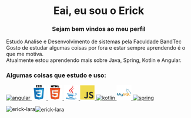 <h1 align="center">Eai, eu sou o Erick</h1>
<h3 align="center">Sejam bem vindos ao meu perfil</h3>

Estudo Analise e Desenvolvimento de sistemas pela Faculdade BandTec
<br>
Gosto de estudar algumas coisas por fora e estar sempre aprendendo é o que me motiva.
<br>
Atualmente estou aprendendo mais sobre Java, Spring, Kotlin e Angular.
<br> 

<h3 align="left">Algumas coisas que estudo e uso:</h3>
<p align="left"> <a href="https://angular.io" target="_blank"> <img src="https://angular.io/assets/images/logos/angular/angular.svg" alt="angular" width="40" height="40"/> </a> <a href="https://www.w3schools.com/css/" target="_blank"> <img src="https://raw.githubusercontent.com/devicons/devicon/master/icons/css3/css3-original-wordmark.svg" alt="css3" width="40" height="40"/> </a> <a href="https://www.w3.org/html/" target="_blank"> <img src="https://raw.githubusercontent.com/devicons/devicon/master/icons/html5/html5-original-wordmark.svg" alt="html5" width="40" height="40"/> </a> <a href="https://www.java.com" target="_blank"> <img src="https://raw.githubusercontent.com/devicons/devicon/master/icons/java/java-original.svg" alt="java" width="40" height="40"/> </a> <a href="https://developer.mozilla.org/en-US/docs/Web/JavaScript" target="_blank"> <img src="https://raw.githubusercontent.com/devicons/devicon/master/icons/javascript/javascript-original.svg" alt="javascript" width="40" height="40"/> </a> <a href="https://kotlinlang.org" target="_blank"> <img src="https://www.vectorlogo.zone/logos/kotlinlang/kotlinlang-icon.svg" alt="kotlin" width="40" height="40"/> </a> <a href="https://www.mysql.com/" target="_blank"> <img src="https://raw.githubusercontent.com/devicons/devicon/master/icons/mysql/mysql-original-wordmark.svg" alt="mysql" width="40" height="40"/> </a> <a href="https://spring.io/" target="_blank"> <img src="https://www.vectorlogo.zone/logos/springio/springio-icon.svg" alt="spring" width="40" height="40"/> </a> </p>

<img align="left" height ="150em" src="https://github-readme-stats.vercel.app/api/top-langs?username=erick-lara&show_icons=true&theme=dark&locale=en&layout=compact" alt="erick-lara" /> <img align="center" height ="150em" src="https://github-readme-stats.vercel.app/api?username=erick-lara&show_icons=true&theme=dark&locale=en" alt="erick-lara" />
